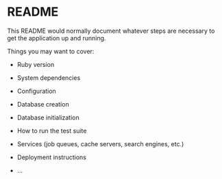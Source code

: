# README

This README would normally document whatever steps are necessary to get the
application up and running.

Things you may want to cover:

* Ruby version

* System dependencies

* Configuration

* Database creation

* Database initialization

* How to run the test suite

* Services (job queues, cache servers, search engines, etc.)

* Deployment instructions

* ...

<!-- Run 'bundle install' to download all the Ruby gems -->
<!-- This is made to be run with 'rails s' on port 3000. The front end can be run on any port. -->
<!-- To Seed DB, from Command Line:  -->
<!-- 1. "flyctl ssh console" -->
<!-- 2. "bin/rails db:seed" -->
<!-- To quit from fly.io console, use "exit" -->